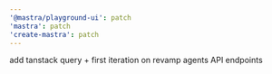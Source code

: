 ```yaml
---
'@mastra/playground-ui': patch
'mastra': patch
'create-mastra': patch
---
```


add tanstack query + first iteration on revamp agents API endpoints
